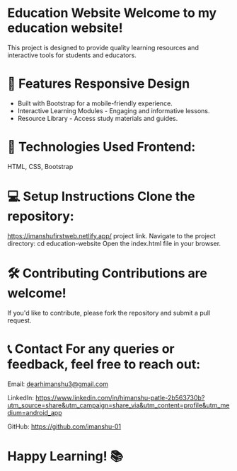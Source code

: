 # Education Website Welcome to my education website!
This project is designed to provide quality learning resources and interactive tools for students and educators. 

# 📌 Features Responsive Design 
- Built with Bootstrap for a mobile-friendly experience.
- Interactive Learning Modules - Engaging and informative lessons.
- Resource Library - Access study materials and guides.
  
 # 🚀 Technologies Used Frontend:
 HTML, CSS, Bootstrap  
 
 # 💻 Setup Instructions Clone the repository:
https://imanshufirstweb.netlify.app/ project link. 
Navigate to the project directory: cd education-website Open the index.html file in your browser. 
 
 # 🛠️ Contributing Contributions are welcome!
 If you'd like to contribute, please fork the repository and submit a pull request.
 
 # 📞 Contact For any queries or feedback, feel free to reach out:  
 Email: dearhimanshu3@gmail.com 
 
 LinkedIn: https://www.linkedin.com/in/himanshu-patle-2b563730b?utm_source=share&utm_campaign=share_via&utm_content=profile&utm_medium=android_app 
 
 GitHub: https://github.com/imanshu-01 
 
 # Happy Learning! 📚
